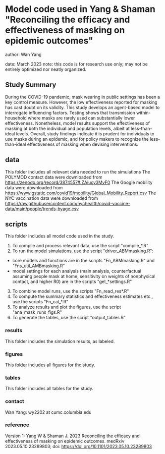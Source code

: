 # Model code used in Yang & Shaman "Reconciling the efficacy and effectiveness of masking on epidemic outcomes"
author: Wan Yang

date: March 2023
note: this code is for research use only; may not be entirely optimized nor neatly organized. 

## Study Summary
During the COVID-19 pandemic, mask wearing in public settings has been a key control measure. However, the low effectiveness reported for masking has cast doubt on its validity. This study develops an agent-based model to interrogate influencing factors. Testing shows that transmission within-household where masks are rarely used can substantially lower effectiveness. Nonetheless, model results support the effectiveness of masking at both the individual and population levels, albeit at less-than-ideal levels. Overall, study findings indicate it is prudent for individuals to use masks during an epidemic, and for policy makers to recognize the less-than-ideal effectiveness of masking when devising interventions.

## data
This folder includes all relevant data needed to run the simulations
The POLYMOD contact data were downloaded from https://zenodo.org/record/3874557#.ZAiucy3MyF0
The Google mobility data were downloaded from https://www.gstatic.com/covid19/mobility/Global_Mobility_Report.csv
The NYC vaccination data were downloaded from https://raw.githubusercontent.com/nychealth/covid-vaccine-data/main/people/trends-byage.csv

## scripts
This folder includes all model code used in the study. 
1. To compile and process relevant data, use the script "compile_*.R"
2. To run the model simulations, use the script "driver_ABMmasking.R":
- core models and functions are in the scripts "Fn_ABMmasking.R" and "Fns_util_AMBmasking.R"
- model settings for each analysis (main analysis, counterfactual assuming people mask at home, sensitivity on weights of nonphysical contact, and higher R0) are in the scripts "get_*settings.R"
3. To combine model runs, use the scripts "Fn_read_res*.R"
4. To compute the summary statistics and effectiveness estimates etc., use the scripts "Fn_cal_*.R"
5. To analyze results and plot the figures, use the script "ana_mask_runs_figs.R"
6. To generate the tables, use the script "output_tables.R"

### results
This folder includes the simulation results, as labeled. 

### figures
This folder includes all figures for the study.

### tables
This folder includes all tables for the study. 

### contact
Wan Yang: wy2202 at cumc.columbia.edu

### reference
Version 1: 
Yang W & Shaman J. 2023 Reconciling the efficacy and effectiveness of masking on epidemic outcomes. medRxiv 2023.05.10.23289803; doi: https://doi.org/10.1101/2023.05.10.23289803 

